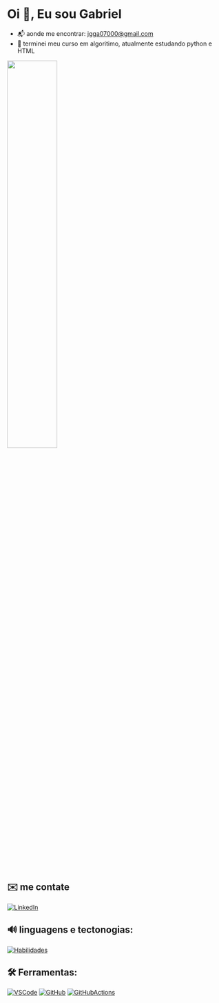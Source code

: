  # Oi :wave:, Eu sou Gabriel
- :mailbox_with_mail: aonde me encontrar: jgga07000@gmail.com
- :seedling: terminei meu curso em algoritimo, atualmente estudando python e HTML 



<div>
   <img width="48%" src= "https://github-readme-stats.vercel.app/api?username=gbi-github&show_icons=true&theme=radical"/>
</div>




## ✉️ me contate 
[![LinkedIn](https://img.shields.io/badge/LinkedIn-0077B5?style=for-the-badge&logo=linkedin&logoColor=white)](https://www.linkedin.com/in/joao-gabriel-aa4341244/)



## 🔊 linguagens e tectonogias:
[![Habilidades](https://skillicons.dev/icons?i=html,py)](https://skillicons.dev)

## 🛠️ Ferramentas:
[![VSCode](https://skillicons.dev/icons?i=vscode&theme=light)](https://code.visualstudio.com/)
[![GitHub](https://skillicons.dev/icons?i=github&theme=light)](https://github.com/)
[![GitHubActions](https://skillicons.dev/icons?i=githubactions&theme=light)](https://github.com/)




